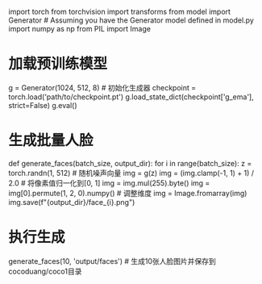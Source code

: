 import torch
from torchvision import transforms
from model import Generator  # Assuming you have the Generator model defined in model.py
import numpy as np
from PIL import Image

# 加载预训练模型
g = Generator(1024, 512, 8)  # 初始化生成器
checkpoint = torch.load('path/to/checkpoint.pt')
g.load_state_dict(checkpoint['g_ema'], strict=False)
g.eval()

# 生成批量人脸
def generate_faces(batch_size, output_dir):
    for i in range(batch_size):
        z = torch.randn(1, 512)  # 随机噪声向量
        img = g(z)
        img = (img.clamp(-1, 1) + 1) / 2.0  # 将像素值归一化到[0, 1]
        img = img.mul(255).byte()
        img = img[0].permute(1, 2, 0).numpy()  # 调整维度
        img = Image.fromarray(img)
        img.save(f"{output_dir}/face_{i}.png")

# 执行生成
generate_faces(10, 'output/faces')  # 生成10张人脸图片并保存到cocoduang/coco1目录
